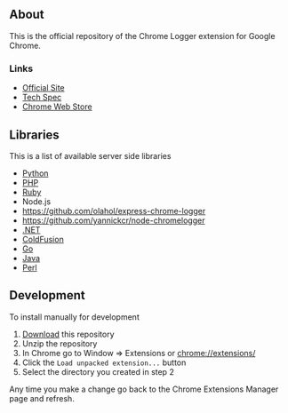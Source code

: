 ## About

This is the official repository of the Chrome Logger extension for Google Chrome.

### Links

- [Official Site](http://chromelogger.com)
- [Tech Spec](http://craig.is/writing/chromelogger/techspecs)
- [Chrome Web Store](https://chrome.google.com/webstore/detail/chrome-logger/noaneddfkdjfnfdakjjmocngnfkfehhd)

## Libraries

This is a list of available server side libraries

- [Python](http://github.com/ccampbell/chromelogger-python)
- [PHP](http://github.com/ccampbell/chromephp)
- [Ruby](https://github.com/cookrn/chrome_logger)
- Node.js
 - https://github.com/olahol/express-chrome-logger
 - https://github.com/yannickcr/node-chromelogger
- [.NET](https://github.com/ChrisMissal/chromelogger)
- [ColdFusion](http://github.com/s992/chromelogger-cf)
- [Go](http://github.com/pilu/traffic-chromelogger)
- [Java](https://code.google.com/p/chromelogger4j)
- [Perl](https://metacpan.org/pod/Web::ChromeLogger)

## Development

To install manually for development

1. [Download](https://github.com/ccampbell/chromelogger/archive/master.zip) this repository
2. Unzip the repository
3. In Chrome go to Window => Extensions or [chrome://extensions/](chrome://extensions/)
4. Click the ``Load unpacked extension...`` button
5. Select the directory you created in step 2

Any time you make a change go back to the Chrome Extensions Manager page and refresh.
